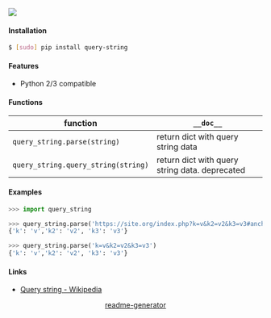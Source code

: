 <!--
https://pypi.org/project/readme-generator/
-->

[![](https://img.shields.io/pypi/pyversions/query-string.svg?longCache=True)](https://pypi.org/project/query-string/)

#### Installation
```bash
$ [sudo] pip install query-string
```

#### Features
+   Python 2/3 compatible

#### Functions
function|`__doc__`
-|-
`query_string.parse(string)` |return dict with query string data
`query_string.query_string(string)` |return dict with query string data. deprecated

#### Examples
```python
>>> import query_string

>>> query_string.parse('https://site.org/index.php?k=v&k2=v2&k3=v3#anchor')
{'k': 'v','k2': 'v2', 'k3': 'v3'}

>>> query_string.parse('k=v&k2=v2&k3=v3')
{'k': 'v','k2': 'v2', 'k3': 'v3'}
```

#### Links
+   [Query string - Wikipedia](https://en.wikipedia.org/wiki/Query_string)

<p align="center">
    <a href="https://pypi.org/project/readme-generator/">readme-generator</a>
</p>